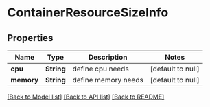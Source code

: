 # ContainerResourceSizeInfo
## Properties

Name | Type | Description | Notes
------------ | ------------- | ------------- | -------------
**cpu** | **String** | define cpu needs | [default to null]
**memory** | **String** | define memory needs | [default to null]

[[Back to Model list]](../README.md#documentation-for-models) [[Back to API list]](../README.md#documentation-for-api-endpoints) [[Back to README]](../README.md)

